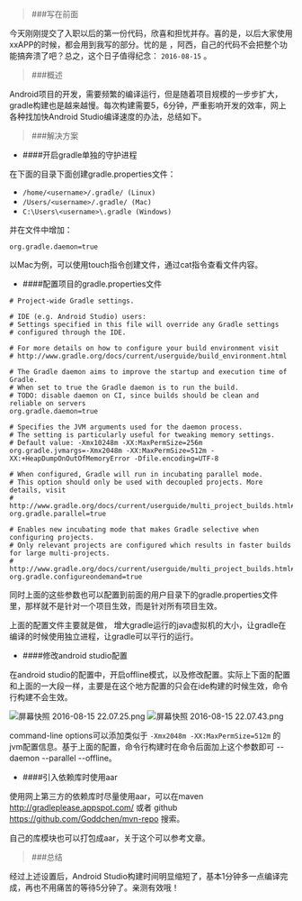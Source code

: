 >###写在前面

今天刚刚提交了入职以后的第一份代码，欣喜和担忧并存。喜的是，以后大家使用xxAPP的时候，都会用到我写的部分。忧的是 ，阿西，自己的代码不会把整个功能搞奔溃了吧？总之，这个日子值得纪念：  `2016-08-15`  。

>###概述

Android项目的开发，需要频繁的编译运行，但是随着项目规模的一步步扩大，gradle构建也是越来越慢。每次构建需要5，6分钟，严重影响开发的效率，网上各种找加快Android Studio编译速度的办法，总结如下。

>###解决方案

* ####开启gradle单独的守护进程

在下面的目录下面创建gradle.properties文件：
  *   `/home/<username>/.gradle/ (Linux)`
  *   `/Users/<username>/.gradle/ (Mac)`
  *   `C:\Users\<username>\.gradle (Windows)`

并在文件中增加：

```
org.gradle.daemon=true 
```

以Mac为例，可以使用touch指令创建文件，通过cat指令查看文件内容。
* ####配置项目的gradle.properties文件

```
# Project-wide Gradle settings.

# IDE (e.g. Android Studio) users:
# Settings specified in this file will override any Gradle settings
# configured through the IDE.

# For more details on how to configure your build environment visit
# http://www.gradle.org/docs/current/userguide/build_environment.html

# The Gradle daemon aims to improve the startup and execution time of Gradle.
# When set to true the Gradle daemon is to run the build.
# TODO: disable daemon on CI, since builds should be clean and reliable on servers
org.gradle.daemon=true

# Specifies the JVM arguments used for the daemon process.
# The setting is particularly useful for tweaking memory settings.
# Default value: -Xmx10248m -XX:MaxPermSize=256m
org.gradle.jvmargs=-Xmx2048m -XX:MaxPermSize=512m -XX:+HeapDumpOnOutOfMemoryError -Dfile.encoding=UTF-8

# When configured, Gradle will run in incubating parallel mode.
# This option should only be used with decoupled projects. More details, visit
# http://www.gradle.org/docs/current/userguide/multi_project_builds.html#sec:decoupled_projects
org.gradle.parallel=true

# Enables new incubating mode that makes Gradle selective when configuring projects. 
# Only relevant projects are configured which results in faster builds for large multi-projects.
# http://www.gradle.org/docs/current/userguide/multi_project_builds.html#sec:configuration_on_demand
org.gradle.configureondemand=true
```

同时上面的这些参数也可以配置到前面的用户目录下的gradle.properties文件里，那样就不是针对一个项目生效，而是针对所有项目生效。

上面的配置文件主要就是做， 增大gradle运行的java虚拟机的大小，让gradle在编译的时候使用独立进程，让gradle可以平行的运行。

* ####修改android studio配置

在android studio的配置中，开启offline模式，以及修改配置。实际上下面的配置和上面的一大段一样，主要是在这个地方配置的只会在ide构建的时候生效，命令行构建不会生效。

![屏幕快照 2016-08-15 22.07.25.png](https://ooo.0o0.ooo/2016/08/15/57b1d14458711.png)
![屏幕快照 2016-08-15 22.07.43.png](https://ooo.0o0.ooo/2016/08/15/57b1d143daebe.png)

command-line options可以添加类似于  `-Xmx2048m -XX:MaxPermSize=512m` 的jvm配置信息。基于上面的配置，命令行构建时在命令后面加上这个参数即可 --daemon --parallel --offline。

* ####引入依赖库时使用aar

使用网上第三方的依赖库时尽量使用aar，可以在maven http://gradleplease.appspot.com/ 或者 github https://github.com/Goddchen/mvn-repo 搜索。

自己的库模块也可以打包成aar，关于这个可以参考文章。

>###总结

经过上述设置后，Android Studio构建时间明显缩短了，基本1分钟多一点编译完成，再也不用痛苦的等待5分钟了。亲测有效哦！